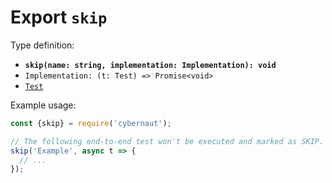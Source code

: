 # Export `skip`

Type definition:

* **`skip(name: string, implementation: Implementation): void`**
* `Implementation: (t: Test) => Promise<void>`
* [`Test`](../interfaces/test.md)

Example usage:

```js
const {skip} = require('cybernaut');

// The following end-to-end test won't be executed and marked as SKIP.
skip('Example', async t => {
  // ...
});
```
